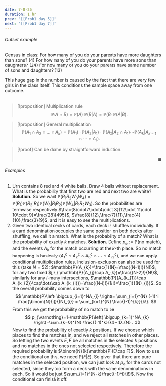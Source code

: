 ```yaml
---
date: 7-8-25
duration: 1 hr
prev: "[[Prob1 day 5]]"
next: "[[Prob1 day 7]]"
---
```

###### Outset example
Census in class: For how many of you do your parents have more daughters than sons? (4)
For how many of you do your parents have more sons than daughters? (24)
For how many of you do your parents have same number of sons and daughters? (13)

This huge gap in the number is caused by the fact that there are very few girls in the class itself. This conditions the sample space away from one outcome.
######

>[!proposition] Multiplication rule
> $$  \mathbb{P}(A\cap B)=\mathbb{P}(A)\ \mathbb{P}(B|A)=\mathbb{P}(B)\ \mathbb{P}(A|B). $$

>[!proposition] General multiplication
> $$  \mathbb{P}(A_{1}\cap A_{2}\cap\dots\cap A_{k})=\mathbb{P}(A_{1})\cdot \mathbb{P}(A_{2}|A_{1})\cdot \mathbb{P}(A_{3}|A_{2}\cap A_{1})\cdots \mathbb{P}(A_{k}|A_{k-1}\cap\cdots\cap A_{1})  .$$

>[!proof] 
>Can be dome by straightforward induction. <p align="Right">$\blacksquare$</p>

###### Examples
1. Urn contains $8$ red and $4$ white balls. Draw $4$ balls without replacement. What is the probability that first two are red and next two are white?
	**Solution.** So we want $\mathbb{P}(R_{1}R_{2}W_{3}W_{4})=\mathbb{P}(R_{1})\mathbb{P}(R_{2}|R_{1})\mathbb{P}(W_{3}|R_{1}R_{2})\mathbb{P}(W_{4}|R_{1}R_{2}W_{3})$.
	So the probabilities are termwise respectively $\frac{8\cdot7\cdot4\cdot 3}{12\cdot 11\cdot 10\cdot 9}=\frac{28}{495}$, $\frac{8}{12},\frac{7}{11},\frac{4}{10},\frac{3}{9}$, and it is easy to see the multiplications.
2. Given two identical decks of cards, each deck is shuffles individually. If a card denomination occupies the same position on both decks after shuffling, we call it a match. What is the probability of a match? What is the probability of exactly $k$ matches.
	**Solution.** Define $p_{\varnothing}:=\mathbb{P}(\text{no match})$, and the events $A_{k}$ for the match occurring at the $k$-th place. So no match happening is basically $(A_{1}^\mathrm{c}\cap A_{2}^\mathrm{c}\cap A_{3}^\mathrm{c}\cap\cdots\cap A_{52}^\mathrm{c})$, and we can apply conditional multiplication rules. 
	Inclusion-exclusion can also be used for this (take $N=52$): $\mathbb{P}(A_{k})=\frac{1}{N}=\frac{(N-1)!}{N!}$, for any two fixed $j,k,\ \mathbb{P}(A_{j}\cap A_{k})=\frac{(N-2)!}{N!}$, similarly for any $i$-many intersections, $\mathbb{P}(A_{k_{1}}\cap A_{k_{2}}\cap\dots\cap A_{k_{i}})=\frac{(N-i)!}{N!}=\frac{1}{(N)_{i}}$. So the overall probability comes down to $$  \mathbb{P}\left( \bigcup_{i=1}^NA_{i} \right)= \sum_{i=1}^{N} (-1)^i \frac{\binom{N}{i}}{(N)_{i}} = \sum_{k=1}^{N} \frac{(-1)^{k}}{k!}. $$ From this we get the probability of no match to be $$  p_{\varnothing}=1-\mathbb{P}\left( \bigcup_{k=1}^NA_{k} \right)=\sum_{k=0}^{N} \frac{(-1)^k}{k!}=:D_{N} . $$
	Now to find the probability of exactly $k$ positions. If we choose which places to find the matches in, and we reject all matches in other places. So letting the two events $E,F$ be all matches in the selected $k$ positions and no matches in the ones not selected respectively. Therefore the required probability is $\binom{N}{k}\mathbb{P}(E\cap F)$. Now to use the conditional on this, we need $\mathbb{P}(F|E)$. So given that there are pure matches in the selected position, we can just look at $p_{\varnothing}$ for the cards not selected, since they too form a deck with the same denominations in each. So it would be just $\sum_{i=1}^{N-k}\frac{(-1)^i}{i!}$. Now the conditional can finish it off.
